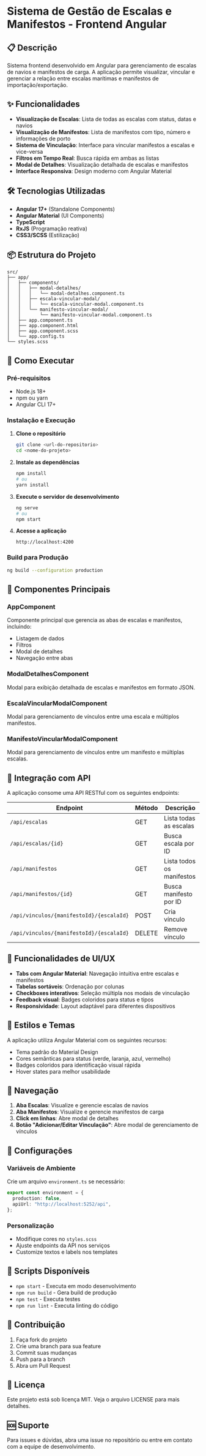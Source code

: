 # Sistema de Gestão de Escalas e Manifestos - Frontend Angular

## 📋 Descrição

Sistema frontend desenvolvido em Angular para gerenciamento de escalas de navios e manifestos de carga. A aplicação permite visualizar, vincular e gerenciar a relação entre escalas marítimas e manifestos de importação/exportação.

## ✨ Funcionalidades

- **Visualização de Escalas**: Lista de todas as escalas com status, datas e navios
- **Visualização de Manifestos**: Lista de manifestos com tipo, número e informações de porto
- **Sistema de Vinculação**: Interface para vincular manifestos a escalas e vice-versa
- **Filtros em Tempo Real**: Busca rápida em ambas as listas
- **Modal de Detalhes**: Visualização detalhada de escalas e manifestos
- **Interface Responsiva**: Design moderno com Angular Material

## 🛠️ Tecnologias Utilizadas

- **Angular 17+** (Standalone Components)
- **Angular Material** (UI Components)
- **TypeScript**
- **RxJS** (Programação reativa)
- **CSS3/SCSS** (Estilização)

## 📦 Estrutura do Projeto

```
src/
├── app/
│   ├── components/
│   │   ├── modal-detalhes/
│   │   │   └── modal-detalhes.component.ts
│   │   ├── escala-vincular-modal/
│   │   │   └── escala-vincular-modal.component.ts
│   │   └── manifesto-vincular-modal/
│   │       └── manifesto-vincular-modal.component.ts
│   ├── app.component.ts
│   ├── app.component.html
│   ├── app.component.scss
│   └── app.config.ts
└── styles.scss
```

## 🚀 Como Executar

### Pré-requisitos

- Node.js 18+
- npm ou yarn
- Angular CLI 17+

### Instalação e Execução

1. **Clone o repositório**

   ```bash
   git clone <url-do-repositorio>
   cd <nome-do-projeto>
   ```

2. **Instale as dependências**

   ```bash
   npm install
   # ou
   yarn install
   ```

3. **Execute o servidor de desenvolvimento**

   ```bash
   ng serve
   # ou
   npm start
   ```

4. **Acesse a aplicação**
   ```
   http://localhost:4200
   ```

### Build para Produção

```bash
ng build --configuration production
```

## 🎨 Componentes Principais

### AppComponent

Componente principal que gerencia as abas de escalas e manifestos, incluindo:

- Listagem de dados
- Filtros
- Modal de detalhes
- Navegação entre abas

### ModalDetalhesComponent

Modal para exibição detalhada de escalas e manifestos em formato JSON.

### EscalaVincularModalComponent

Modal para gerenciamento de vínculos entre uma escala e múltiplos manifestos.

### ManifestoVincularModalComponent

Modal para gerenciamento de vínculos entre um manifesto e múltiplas escalas.

## 🔌 Integração com API

A aplicação consome uma API RESTful com os seguintes endpoints:

| Endpoint                                 | Método | Descrição                 |
| ---------------------------------------- | ------ | ------------------------- |
| `/api/escalas`                           | GET    | Lista todas as escalas    |
| `/api/escalas/{id}`                      | GET    | Busca escala por ID       |
| `/api/manifestos`                        | GET    | Lista todos os manifestos |
| `/api/manifestos/{id}`                   | GET    | Busca manifesto por ID    |
| `/api/vinculos/{manifestoId}/{escalaId}` | POST   | Cria vínculo              |
| `/api/vinculos/{manifestoId}/{escalaId}` | DELETE | Remove vínculo            |

## 🎯 Funcionalidades de UI/UX

- **Tabs com Angular Material**: Navegação intuitiva entre escalas e manifestos
- **Tabelas sortáveis**: Ordenação por colunas
- **Checkboxes interativos**: Seleção múltipla nos modais de vinculação
- **Feedback visual**: Badges coloridos para status e tipos
- **Responsividade**: Layout adaptável para diferentes dispositivos

## 🎨 Estilos e Temas

A aplicação utiliza Angular Material com os seguintes recursos:

- Tema padrão do Material Design
- Cores semânticas para status (verde, laranja, azul, vermelho)
- Badges coloridos para identificação visual rápida
- Hover states para melhor usabilidade

## 📱 Navegação

1. **Aba Escalas**: Visualize e gerencie escalas de navios
2. **Aba Manifestos**: Visualize e gerencie manifestos de carga
3. **Click em linhas**: Abre modal de detalhes
4. **Botão "Adicionar/Editar Vinculação"**: Abre modal de gerenciamento de vínculos

## 🔧 Configurações

### Variáveis de Ambiente

Crie um arquivo `environment.ts` se necessário:

```typescript
export const environment = {
  production: false,
  apiUrl: "http://localhost:5252/api",
};
```

### Personalização

- Modifique cores no `styles.scss`
- Ajuste endpoints da API nos serviços
- Customize textos e labels nos templates

## 📄 Scripts Disponíveis

- `npm start` - Executa em modo desenvolvimento
- `npm run build` - Gera build de produção
- `npm test` - Executa testes
- `npm run lint` - Executa linting do código

## 🤝 Contribuição

1. Faça fork do projeto
2. Crie uma branch para sua feature
3. Commit suas mudanças
4. Push para a branch
5. Abra um Pull Request

## 📝 Licença

Este projeto está sob licença MIT. Veja o arquivo LICENSE para mais detalhes.

## 🆘 Suporte

Para issues e dúvidas, abra uma issue no repositório ou entre em contato com a equipe de desenvolvimento.

